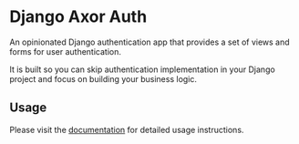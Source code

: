 # Django Axor Auth

An opinionated Django authentication app that provides a set of views and forms for user authentication.

It is built so you can skip authentication implementation in your Django project and focus on building your business logic.

## Usage

Please visit the [documentation](https://axor.nzran.com) for detailed usage instructions.